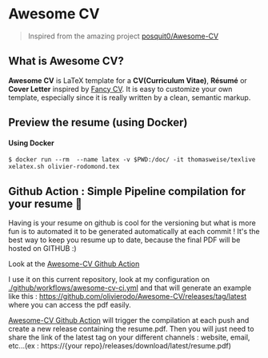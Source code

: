 # Awesome CV

> Inspired from the amazing project [posquit0/Awesome-CV](https://github.com/posquit0/Awesome-CV)

## What is Awesome CV?

**Awesome CV** is LaTeX template for a **CV(Curriculum Vitae)**, **Résumé** or **Cover Letter** inspired by [Fancy CV](https://www.sharelatex.com/templates/cv-or-resume/fancy-cv). It is easy to customize your own template, especially since it is really written by a clean, semantic markup.

## Preview the resume (using Docker)

#### Using Docker

```
$ docker run --rm  --name latex -v $PWD:/doc/ -it thomasweise/texlive xelatex.sh olivier-rodomond.tex
```

## Github Action : Simple Pipeline compilation for your resume 🤖

Having is your resume on github is cool for the versioning but what is more fun is to automated it to be generated automatically at each commit !
It's the best way to keep you resume up to date, because the final PDF will be hosted on GITHUB :)

Look at the [Awesome-CV  Github Action](https://github.com/olivierodo/Awesome-CV-action)

I use it on this current repository, look at my configuration on [./github/workflows/awesome-cv-ci.yml](./github/workflows/awesome-cv-ci.yml) and that will generate an example like this  : https://github.com/olivierodo/Awesome-CV/releases/tag/latest where you can access the pdf easily.

[Awesome-CV  Github Action](https://github.com/olivierodo/Awesome-CV-action) will trigger the compilation at each push and create a new release containing the resume.pdf. Then you will just need to share the link of the latest tag on your different channels :  website, email, etc...(ex : https://{your repo}/releases/download/latest/resume.pdf)
